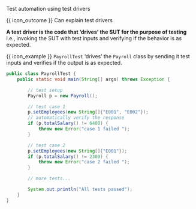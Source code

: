 <span id="title">Test automation using test drivers</span>

<span id="prereqs"></span>

<span id="outcomes">{{ icon_outcome }} Can explain test drivers</span>

<div id="body">

**A test driver is the code that ‘drives’ the <tooltip content="Software Under Test">SUT</tooltip> for the purpose of testing** i.e., invoking the SUT with test inputs and verifying if the behavior is as expected.

<box>

{{ icon_example }} `PayrollTest` ‘drives’ the `Payroll` class by sending it test inputs and verifies if the output is as expected.

```java
public class PayrollTest {
    public static void main(String[] args) throws Exception {

        // test setup
        Payroll p = new Payroll();

        // test case 1
        p.setEmployees(new String[]{"E001", "E002"});
        // automatically verify the response
        if (p.totalSalary() != 6400) {
            throw new Error("case 1 failed ");
        }

        // test case 2
        p.setEmployees(new String[]{"E001"});
        if (p.totalSalary() != 2300) {
            throw new Error("case 2 failed ");
        }

        // more tests...

        System.out.println("All tests passed");
    }
}
```
</box>

</div>

<div id="extras">
</div>
